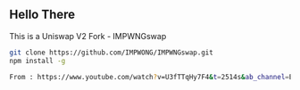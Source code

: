 ## Hello There

This is a Uniswap V2 Fork - IMPWNGswap


```sh
git clone https://github.com/IMPWONG/IMPWNGswap.git
npm install -g
```

```sh
From : https://www.youtube.com/watch?v=U3fTTqHy7F4&t=2514s&ab_channel=EatTheBlocks
```